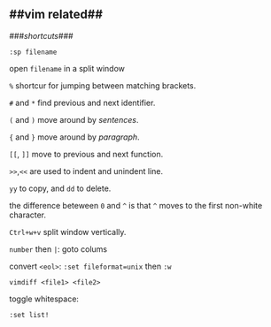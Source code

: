##vim related##
---
###_shortcuts_###

    :sp filename

open `filename` in a split window

`%` shortcur for jumping between matching brackets.

`#` and `*` find previous and next identifier.

`(` and `)` move around by _sentences_.

`{` and `}` move around by _paragraph_.


`[[`, `]]` move to previous and next function.

`>>`,`<<` are used to indent and unindent line.

`yy` to copy, and `dd` to delete. 

the difference beteween `0` and `^` is that `^` moves to the first non-white character. 

`Ctrl+w+v` split window vertically.

`number` then `|`: goto colums

convert `<eol>`: `:set fileformat=unix` then `:w`


    vimdiff <file1> <file2>


toggle whitespace:

    :set list!

